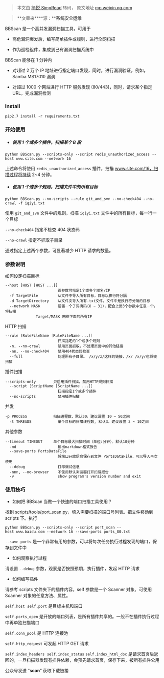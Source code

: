 > 本文由 [简悦 SimpRead](http://ksria.com/simpread/) 转码， 原文地址 [mp.weixin.qq.com](https://mp.weixin.qq.com/s?__biz=MzAxMjE3ODU3MQ==&mid=2650518621&idx=3&sn=26d9c8c289adb7fd41331970898a83b6&chksm=83bad1b9b4cd58af277705265b56ff59c1aa4089292662b6b9b2af36862675fc3832a3b53c2d&mpshare=1&scene=1&srcid=0727SAa1hnifoOM9l6qEhOgw&sharer_sharetime=1627372945062&sharer_shareid=7fece245937ac96f04f0fb8e1311fff1#rd)

> **文章来****源：****系统安全运维**

BBScan 是一个高并发漏洞扫描工具，可用于

*   高危漏洞爆发后，编写简单插件或规则，进行全网扫描
    
*   作为巡检组件，集成到已有漏洞扫描系统中
    

BBScan 能够在 1 分钟内

*   对超过 2 万个 IP 地址进行指定端口发现，同时，进行漏洞验证。例如，Samba MS17010 漏洞
    
*   对超过 1000 个网站进行 HTTP 服务发现 (80/443)，同时，请求某个指定 URL，完成漏洞检测
    

### Install

```
pip2.7 install -r requirements.txt
```

### 开始使用

*   ##### 使用 1 个或多个插件，扫描某个 B 段
    

```
python BBScan.py --scripts-only --script redis_unauthorized_access --host www.site.com --network 16
```

上述命令将使用 `redis_unauthorized_access` 插件，扫描 www.site.com/16，扫描过程将持续 2~4 分钟。

*   ##### 使用 1 个或多个规则，扫描文件中的所有目标
    

```
python BBScan.py --no-scripts --rule git_and_svn --no-check404 --no-crawl -f iqiyi.txt
```

使用 `git_and_svn` 文件中的规则，扫描 `iqiyi.txt` 文件中的所有目标，每一行一个目标

`--no-check404` 指定不检查 404 状态码

`--no-crawl` 指定不抓取子目录

通过指定上述两个参数，可显著减少 HTTP 请求的数量。

### 参数说明

如何设定扫描目标

```
--host [HOST [HOST ...]]
                        该参数可指定1个或多个域名/IP
  -f TargetFile         从文件中导入所有目标，目标以换行符分隔
  -d TargetDirectory    从文件夹导入所有.txt文件，文件中是换行符分隔的目标
  --network MASK        设置一个子网掩码(8 ~ 31)，配合上面3个参数中任意一个。将扫描
              Target/MASK 网络下面的所有IP
```

HTTP 扫描

```
--rule [RuleFileName [RuleFileName ...]]
                        扫描指定的1个或多个规则
  -n, --no-crawl        禁用页面抓取，不处理页面中的其他链接
  -nn, --no-check404    禁用404状态码检查
  --full                处理所有子目录。 /x/y/z/这样的链接，/x/ /x/y/也将被扫描
```

插件扫描

```
--scripts-only        只启用插件扫描，禁用HTTP规则扫描
  --script [ScriptName [ScriptName ...]]
                        扫描指定1个或多个插件
  --no-scripts          禁用插件扫描
```

并发

```
-p PROCESS            扫描进程数，默认30。建议设置 10 ~ 50之间
  -t THREADS            单个目标的扫描线程数, 默认3。建议设置 3 ~ 10之间
```

其他参数

```
--timeout TIMEOUT     单个目标最大扫描时间（单位:分钟），默认10分钟
  -md                   输出markdown格式报告
  --save-ports PortsDataFile
                        将端口开放信息保存到文件 PortsDataFile，可以导入再次使用
  --debug               打印调试信息
  -nnn, --no-browser    不使用默认浏览器打开扫描报告
  -v                    show program's version number and exit
```

### 使用技巧

*   如何把 BBScan 当做一个快速的端口扫描工具使用？
    

找到 scripts/tools/port_scan.py，填入需要扫描的端口号列表。把文件移动到 scripts 下。执行

```
python BBScan.py --scripts-only --script port_scan --host www.baidu.com --network 16 --save-ports ports_80.txt
```

`--save-ports` 是一个非常有用的参数，可以将每次任务执行过程发现的端口，保存到文件中

*   如何观察执行过程
    

请设置 `--debug` 参数，观察是否按照预期，执行插件，发起 HTTP 请求

*   如何编写插件
    

请参考 scripts 文件夹下的插件内容。self 参数是一个 Scanner 对象，可使用 Scanner 对象的任意方法、属性。

`self.host`  `self.port` 是目标主机和端口

`self.ports_open` 是开放的端口列表，是所有插件共享的。一般不在插件执行过程中再单独扫描端口

`self.conn_pool` 是 HTTP 连接池

`self.http_request` 可发起 HTTP GET 请求

`self.index_headers`  `self.index_status` `self.index_html_doc` 是请求首页后返回的，一旦扫描器发现有插件依赖，会预先请求首页，保存下来，被所有插件公用

公众号发送 “**scan**” 获取下载链接